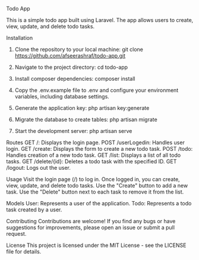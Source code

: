Todo App

This is a simple todo app built using Laravel. The app allows users to create, view, update, and delete todo tasks.

Installation

1. Clone the repository to your local machine:
  git clone https://github.com/afseerashraf/todo-app.git

2. Navigate to the project directory:
  cd todo-app
3. Install composer dependencies:
   composer install

4. Copy the .env.example file to .env and configure your environment variables, including database settings.

5. Generate the application key:
    php artisan key:generate
   
6. Migrate the database to create tables:
   php artisan migrate

7. Start the development server:
   php artisan serve

Routes
GET /: Displays the login page.
POST /userLogedin: Handles user login.
GET /create: Displays the form to create a new todo task.
POST /todo: Handles creation of a new todo task.
GET /list: Displays a list of all todo tasks.
GET /delete/{id}: Deletes a todo task with the specified ID.
GET /logout: Logs out the user.

Usage
Visit the login page (/) to log in.
Once logged in, you can create, view, update, and delete todo tasks.
Use the "Create" button to add a new task.
Use the "Delete" button next to each task to remove it from the list.

Models
User: Represents a user of the application.
Todo: Represents a todo task created by a user.

Contributing
Contributions are welcome! If you find any bugs or have suggestions for improvements, please open an issue or submit a pull request.

License
This project is licensed under the MIT License - see the LICENSE file for details.
